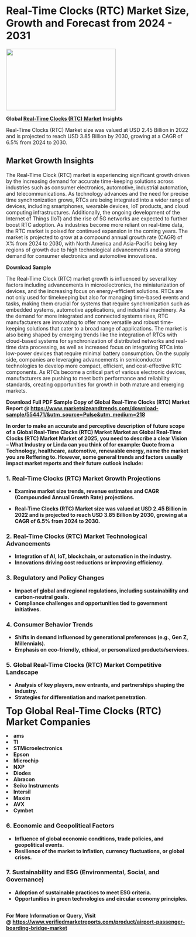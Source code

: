 <H1>Real-Time Clocks (RTC) Market Size, Growth and Forecast from 2024 - 2031</H1><img class="aligncenter size-medium wp-image-584254" src="https://thirdeyenews.in/wp-content/uploads/2024/09/Global-Market-Research-300x168.jpeg" alt="" width="300" height="168" /><p><strong>Global&nbsp;<a href="https://www.marketsizeandtrends.com/download-sample/554471/&amp;utm_source=Pulse&amp;utm_medium=218">Real-Time Clocks (RTC) Market</a> Insights</strong></p><p>Real-Time Clocks (RTC) Market size was valued at USD 2.45 Billion in 2022 and is projected to reach USD 3.85 Billion by 2030, growing at a CAGR of 6.5% from 2024 to 2030.</p><p><h2>Market Growth Insights</h2> <p>The Real-Time Clock (RTC) market is experiencing significant growth driven by the increasing demand for accurate time-keeping solutions across industries such as consumer electronics, automotive, industrial automation, and telecommunications. As technology advances and the need for precise time synchronization grows, RTCs are being integrated into a wider range of devices, including smartphones, wearable devices, IoT products, and cloud computing infrastructures. Additionally, the ongoing development of the Internet of Things (IoT) and the rise of 5G networks are expected to further boost RTC adoption. As industries become more reliant on real-time data, the RTC market is poised for continued expansion in the coming years. The market is projected to grow at a compound annual growth rate (CAGR) of X% from 2024 to 2030, with North America and Asia-Pacific being key regions of growth due to high technological advancements and a strong demand for consumer electronics and automotive innovations.</p> <p><strong>Download Sample</strong></p> <p>The Real-Time Clock (RTC) market growth is influenced by several key factors including advancements in microelectronics, the miniaturization of devices, and the increasing focus on energy-efficient solutions. RTCs are not only used for timekeeping but also for managing time-based events and tasks, making them crucial for systems that require synchronization such as embedded systems, automotive applications, and industrial machinery. As the demand for more integrated and connected systems rises, RTC manufacturers are innovating to offer more versatile and robust time-keeping solutions that cater to a broad range of applications. The market is also being shaped by emerging trends like the integration of RTCs with cloud-based systems for synchronization of distributed networks and real-time data processing, as well as increased focus on integrating RTCs into low-power devices that require minimal battery consumption. On the supply side, companies are leveraging advancements in semiconductor technologies to develop more compact, efficient, and cost-effective RTC components. As RTCs become a critical part of various electronic devices, manufacturers are pushing to meet both performance and reliability standards, creating opportunities for growth in both mature and emerging markets.</p> <p><strong></p><p><span class=""><strong>Download Full PDF Sample Copy of Global Real-Time Clocks (RTC) Market Report</strong> @ <a href="https://www.marketsizeandtrends.com/download-sample/554471/&amp;utm_source=Pulse&amp;utm_medium=218" target="_blank">https://www.marketsizeandtrends.com/download-sample/554471/&amp;utm_source=Pulse&amp;utm_medium=218</a></span></p><p>In order to make an accurate and perceptive description of future scope of a Global&nbsp;Real-Time Clocks (RTC) Market Market as Global&nbsp;Real-Time Clocks (RTC) Market Market of 2025, you need to describe a clear Vision &ndash; What Industry or Linda can you think of for example: Quote from a Technology, healthcare, automotive, renewable energy, name the market you are Reffering to. However, some general trends and factors usually impact market reports and their future outlook include:</p><h3>1.&nbsp;<strong>Real-Time Clocks (RTC) Market Growth Projections</strong></h3><ul><li>Examine market size trends, revenue estimates and CAGR (Compounded Annual Growth Rate) projections.</li><li><p>Real-Time Clocks (RTC) Market size was valued at USD 2.45 Billion in 2022 and is projected to reach USD 3.85 Billion by 2030, growing at a CAGR of 6.5% from 2024 to 2030.</p></li></ul><h3>2.&nbsp;<strong>Real-Time Clocks (RTC) Market Technological Advancements</strong></h3><ul><li>Integration of AI, IoT, blockchain, or automation in the industry.</li><li>Innovations driving cost reductions or improving efficiency.</li></ul><h3>3.&nbsp;<strong>Regulatory and Policy Changes</strong></h3><ul><li>Impact of global and regional regulations, including sustainability and carbon-neutral goals.</li><li>Compliance challenges and opportunities tied to government initiatives.</li></ul><h3>4.&nbsp;<strong>Consumer Behavior Trends</strong></h3><ul><li>Shifts in demand influenced by generational preferences (e.g., Gen Z, Millennials).</li><li>Emphasis on eco-friendly, ethical, or personalized products/services.</li></ul><h3>5.&nbsp;<strong>Global Real-Time Clocks (RTC) Market Competitive Landscape</strong></h3><ul><li>Analysis of key players, new entrants, and partnerships shaping the industry.</li><li>Strategies for differentiation and market penetration.</li></ul><p data-pm-slice="1 1 []"><span style="color: inherit; font-family: inherit; font-size: 25px;">Top Global Real-Time Clocks (RTC) Market Companies</span></p><div class="" data-test-id=""><p><li>ams</li><li> TI</li><li> STMicroelectronics</li><li> Epson</li><li> Microchip</li><li> NXP</li><li> Diodes</li><li> Abracon</li><li> Seiko Instruments</li><li> Intersil</li><li> Maxim</li><li> AVX</li><li> Cymbet</li></p></div><h3>6.&nbsp;<strong>Economic and Geopolitical Factors</strong></h3><ul><li>Influence of global economic conditions, trade policies, and geopolitical events.</li><li>Resilience of the market to inflation, currency fluctuations, or global crises.</li></ul><h3>7.&nbsp;<strong>Sustainability and ESG (Environmental, Social, and Governance)</strong></h3><ul><li>Adoption of sustainable practices to meet ESG criteria.</li><li>Opportunities in green technologies and circular economy principles.</li></ul><h2><strong style="font-size: 14px;">For More Information or Query, Visit @&nbsp;</strong><a style="background-color: #ffffff; font-size: 14px;" href="https://www.marketsizeandtrends.com/report/real-time-clocks-rtc-market/" target="_blank">https://www.verifiedmarketreports.com/product/airport-passenger-boarding-bridge-market</a></h2>
